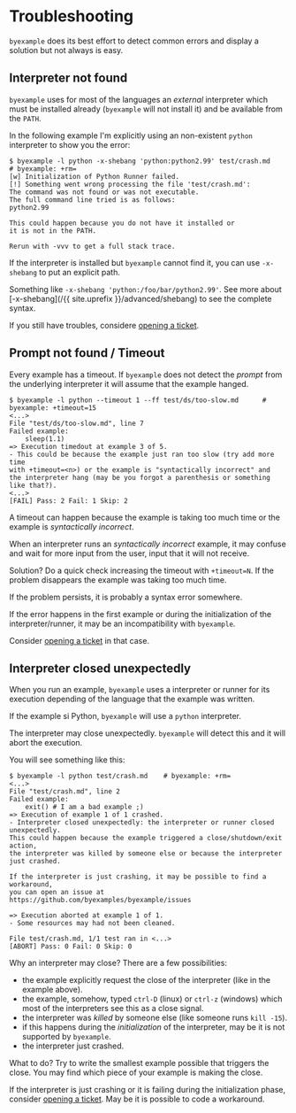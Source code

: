 <!--
Check that we have byexample installed first
$ hash byexample                                    # byexample: +fail-fast

$ alias byexample=byexample\ --pretty\ none

--
-->

# Troubleshooting

`byexample` does its best effort to detect common errors and display a
solution but not always is easy.

## Interpreter not found

`byexample` uses for most of the languages an *external* interpreter
which must be installed already (`byexample` will not install it)
and be available from the `PATH`.

In the following example I'm explicitly using an non-existent `python`
interpreter to show you the error:

```shell
$ byexample -l python -x-shebang 'python:python2.99' test/crash.md    # byexample: +rm= 
[w] Initialization of Python Runner failed.
[!] Something went wrong processing the file 'test/crash.md':
The command was not found or was not executable.
The full command line tried is as follows:
python2.99
 
This could happen because you do not have it installed or
it is not in the PATH.
 
Rerun with -vvv to get a full stack trace.
```

If the interpreter is installed but `byexample` cannot find it, you can
use `-x-shebang` to put an explicit path.

Something like `-x-shebang 'python:/foo/bar/python2.99'`. See more about
[-x-shebang](/{{ site.uprefix }}/advanced/shebang) to
see the complete syntax.

If you still have troubles, considere
[opening a ticket](https://github.com/byexamples/byexample/issues).

## Prompt not found / Timeout

Every example has a timeout. If `byexample` does not detect the *prompt*
from the underlying interpreter it will assume that the example hanged.

```shell
$ byexample -l python --timeout 1 --ff test/ds/too-slow.md      # byexample: +timeout=15
<...>
File "test/ds/too-slow.md", line 7
Failed example:
    sleep(1.1)
=> Execution timedout at example 3 of 5.
- This could be because the example just ran too slow (try add more time
with +timeout=<n>) or the example is "syntactically incorrect" and
the interpreter hang (may be you forgot a parenthesis or something like that?).
<...>
[FAIL] Pass: 2 Fail: 1 Skip: 2
```

A timeout can happen because the example is taking too much time or the
example is *syntactically incorrect*.

When an interpreter runs an *syntactically incorrect* example, it may
confuse and wait for more input from the user, input that it will not
receive.

Solution? Do a quick check increasing the timeout with `+timeout=N`. If
the problem disappears the example was taking too much time.

If the problem persists, it is probably a syntax error somewhere.

If the error happens in the first example or during the initialization
of the interpreter/runner, it may be an incompatibility with
`byexample`.

Consider
[opening a ticket](https://github.com/byexamples/byexample/issues) in
that case.


## Interpreter closed unexpectedly

When you run an example, `byexample` uses a interpreter or runner for
its execution depending of the language that the example was written.

If the example si Python, `byexample` will use a `python` interpreter.

The interpreter may close unexpectedly. `byexample` will detect this and
it will abort the execution.

You will see something like this:

```shell
$ byexample -l python test/crash.md    # byexample: +rm= 
<...>
File "test/crash.md", line 2
Failed example:
    exit() # I am a bad example ;)
=> Execution of example 1 of 1 crashed.
- Interpreter closed unexpectedly: the interpreter or runner closed unexpectedly.
This could happen because the example triggered a close/shutdown/exit action,
the interpreter was killed by someone else or because the interpreter just crashed.
 
If the interpreter is just crashing, it may be possible to find a workaround,
you can open an issue at https://github.com/byexamples/byexample/issues
 
=> Execution aborted at example 1 of 1.
- Some resources may had not been cleaned.
 
File test/crash.md, 1/1 test ran in <...>
[ABORT] Pass: 0 Fail: 0 Skip: 0
```

Why an interpreter may close? There are a few possibilities:

 - the example explicitly request the close of the interpreter (like in
the example above).
 - the example, somehow, typed `ctrl-D` (linux) or `ctrl-z` (windows)
which most of the interpreters see this as a close signal.
 - the interpreter was *killed* by someone else (like someone runs `kill
-15`).
 - if this happens during the *initialization* of the interpreter, may
be it is not supported by `byexample`.
 - the interpreter just crashed.

What to do? Try to write the smallest example possible that triggers the
close. You may find which piece of your example is making the close.

If the interpreter is just crashing or it is failing during the
initialization phase, consider
[opening a ticket](https://github.com/byexamples/byexample/issues). May
be it is possible to code a workaround.


